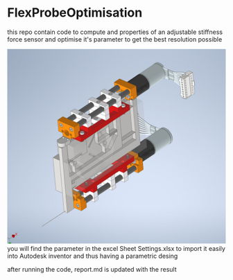 # FlexProbeOptimisation
this repo contain code to compute and properties
of an adjustable stiffness force sensor and optimise
it's parameter to get the best resolution possible

![img_5.png](img_5.png)
you will find the parameter in the excel Sheet Settings.xlsx
to import it easily into Autodesk inventor and thus having a parametric desing

after running the code, report.md is updated with the result

